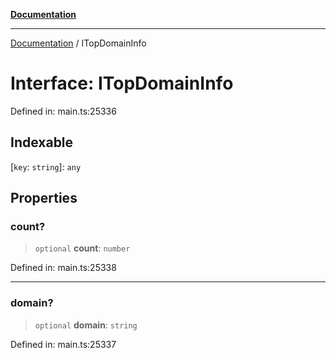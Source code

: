 [**Documentation**](../README.md)

***

[Documentation](../README.md) / ITopDomainInfo

# Interface: ITopDomainInfo

Defined in: main.ts:25336

## Indexable

\[`key`: `string`\]: `any`

## Properties

### count?

> `optional` **count**: `number`

Defined in: main.ts:25338

***

### domain?

> `optional` **domain**: `string`

Defined in: main.ts:25337
